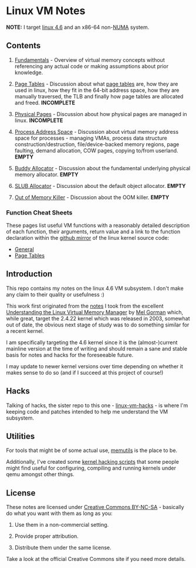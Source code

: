 # Linux VM Notes

__NOTE:__ I target [linux 4.6][linux-4.6] and an x86-64 non-[NUMA][numa] system.

## Contents

1. [Fundamentals](fundamentals.md) - Overview of virtual memory concepts without
   referencing any actual code or making assumptions about prior knowledge.

2. [Page Tables](page-tables.md) - Discussion about what
   [page tables][page-table] are, how they are used in linux, how they fit in
   the 64-bit address space, how they are manually traversed, the TLB and
   finally how page tables are allocated and freed. __INCOMPLETE__

3. [Physical Pages](physical.md) - Discussion about how physical pages are
   managed in linux. __INCOMPLETE__

4. [Process Address Space](process.md) - Discussion about virtual memory address
   space for processes - managing VMAs, process data structure
   construction/destruction, file/device-backed memory regions, page faulting,
   demand allocation, COW pages, copying to/from userland. __EMPTY__

5. [Buddy Allocator](buddy.md) - Discussion about the fundamental underlying
   physical memory allocator. __EMPTY__

6. [SLUB Allocator](slub.md) - Discussion about the default object
   allocator. __EMPTY__

7. [Out of Memory Killer](oom.md) - Discussion about the OOM
   killer. __EMPTY__

### Function Cheat Sheets

These pages list useful VM functions with a reasonably detailed description of
each function, their arguments, return value and a link to the function
declaration within the [github mirror][linux-4.6] of the linux kernel source
code:

* [General](./funcs.md)
* [Page Tables](./page-table-funcs.md)

## Introduction

This repo contains my notes on the linux 4.6 VM subsystem. I don't make any claim
to their quality or usefulness :)

This work first originated from the [notes][linux-gorman] I took from the
excellent [Understanding the Linux Virtual Memory Manager][amazon-gorman] by
[Mel Gorman][gorman] which, while great, target the 2.4.22 kernel which was
released in 2003, somewhat out of date, the obvious next stage of study was to
do something similar for a recent kernel.

I am specifically targeting the 4.6 kernel since it is the (almost-)current
mainline version at the time of writing and should remain a sane and stable
basis for notes and hacks for the foreseeable future.

I may update to newer kernel versions over time depending on whether it makes
sense to do so (and if I succeed at this project of course!)

## Hacks

Talking of hacks, the sister repo to this one - [linux-vm-hacks][vm-hacks] - is
where I'm keeping code and patches intended to help me understand the VM
subsystem.

## Utilities

For tools that might be of some actual use, [memutils][memutils] is the place to
be.

Additionally, I've created some [kernel hacking scripts][kernel-scripts] that
some people might find useful for configuring, compiling and running kernels
under qemu amongst other things.

## License

These notes are licensed under [Creative Commons BY-NC-SA][license] - basically
do what you want with them as long as you:

1. Use them in a non-commercial setting.

2. Provide proper attribution.

3. Distribute them under the same license.

Take a look at the official Creative Commons site if you need more details.

[amazon-gorman]:http://www.amazon.co.uk/Understanding-Virtual-Memory-Manager-Perens/dp/0131453483
[gorman]:http://www.csn.ul.ie/~mel/blog/
[kernel-scripts]:https://github.com/lorenzo-stoakes/kernel-scripts
[license]:http://creativecommons.org/licenses/by-nc-sa/4.0/
[linux-4.6]:https://github.com/torvalds/linux/tree/v4.6
[linux-gorman]:https://github.com/lorenzo-stoakes/linux-gorman-book-notes
[memutils]:https://github.com/lorenzo-stoakes/memutils
[numa]:https://en.wikipedia.org/wiki/Non-uniform_memory_access
[page-table]:https://en.wikipedia.org/wiki/Page_table
[vm-hacks]:https://github.com/lorenzo-stoakes/linux-vm-hacks
